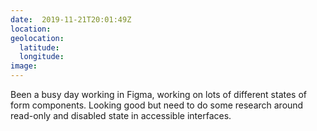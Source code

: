 ```yaml
---
date:  2019-11-21T20:01:49Z
location: 
geolocation: 
  latitude: 
  longitude: 
image: 
---
```

Been a busy day working in Figma, working on lots of different states of form components. Looking good but need to do some research around read-only and disabled state in accessible interfaces. 

